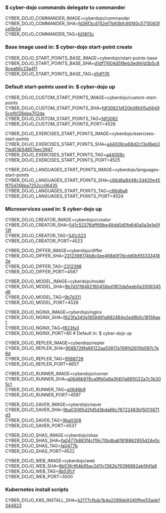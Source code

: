 ### $ cyber-dojo commands delegate to commander

CYBER_DOJO_COMMANDER_IMAGE=cyberdojo/commander  
CYBER_DOJO_COMMANDER_SHA=[fd36f3cd742ef7b93bfc60f40c5715063fce5b5d](https://github.com/cyber-dojo/commander/commit/fd36f3cd742ef7b93bfc60f40c5715063fce5b5d)  
CYBER_DOJO_COMMANDER_TAG=[fd36f3c](https://hub.docker.com/layers/cyberdojo/commander/fd36f3c/images/sha256-c8f6e57cf1a5e765810b5a875385c5e4f6c1cba9832d56cee927e1e9f32dc66e)  

### Base image used in: $ cyber-dojo start-point create

CYBER_DOJO_START_POINTS_BASE_IMAGE=cyberdojo/start-points-base  
CYBER_DOJO_START_POINTS_BASE_SHA=[d1df17604d5f8eb3edfe1d3b5c88cea66c23a4f1](https://github.com/cyber-dojo/start-points-base/commit/d1df17604d5f8eb3edfe1d3b5c88cea66c23a4f1)  
CYBER_DOJO_START_POINTS_BASE_TAG=[d1df176](https://hub.docker.com/layers/cyberdojo/start-points-base/d1df176/images/sha256-553d041c186b9fc5711ed06f56d163687d9c5d3dd982a53d6656c821a8f1b773)  

### Default start-points used in: $ cyber-dojo up

CYBER_DOJO_CUSTOM_START_POINTS_IMAGE=cyberdojo/custom-start-points  
CYBER_DOJO_CUSTOM_START_POINTS_SHA=[fdf30621df20b08fd15a56495cefb126eba702da](https://github.com/cyber-dojo/custom-start-points/commit/fdf30621df20b08fd15a56495cefb126eba702da)  
CYBER_DOJO_CUSTOM_START_POINTS_TAG=[fdf3062](https://hub.docker.com/layers/cyberdojo/custom-start-points/fdf3062/images/sha256-b6b0c66c0fdec87425550f452755fd49c8abcb9f438a83c456d4909674864db6)  
CYBER_DOJO_CUSTOM_START_POINTS_PORT=4526

CYBER_DOJO_EXERCISES_START_POINTS_IMAGE=cyberdojo/exercises-start-points  
CYBER_DOJO_EXERCISES_START_POINTS_SHA=[a44008ce68d2c13a16eb311ed53b54857eec3947](https://github.com/cyber-dojo/exercises-start-points/commit/a44008ce68d2c13a16eb311ed53b54857eec3947)  
CYBER_DOJO_EXERCISES_START_POINTS_TAG=[a44008c](https://hub.docker.com/layers/cyberdojo/exercises-start-points/a44008c/images/sha256-a15efa9e8ee31892d27661e98b82b69de9c7dac06f83f6bc76ea6522480be177)  
CYBER_DOJO_EXERCISES_START_POINTS_PORT=4525

CYBER_DOJO_LANGUAGES_START_POINTS_IMAGE=cyberdojo/languages-start-points  
CYBER_DOJO_LANGUAGES_START_POINTS_SHA=[c66d6a8448c3d420e45ff75d746ba7252cc06435](https://github.com/cyber-dojo/languages-start-points/commit/c66d6a8448c3d420e45ff75d746ba7252cc06435)  
CYBER_DOJO_LANGUAGES_START_POINTS_TAG=[c66d6a8](https://hub.docker.com/layers/cyberdojo/languages-start-points/c66d6a8/images/sha256-dde8066f489a099dc1a3d0973783e3867a3fca687c385ad9ec1a311c610d3182)  
CYBER_DOJO_LANGUAGES_START_POINTS_PORT=4524

### Microservices used in: $ cyber-dojo up

CYBER_DOJO_CREATOR_IMAGE=cyberdojo/creator  
CYBER_DOJO_CREATOR_SHA=[541c52376dff69be48dd0d0fe6d0a5a3e1e0f13f](https://github.com/cyber-dojo/creator/commit/541c52376dff69be48dd0d0fe6d0a5a3e1e0f13f)  
CYBER_DOJO_CREATOR_TAG=[541c523](https://hub.docker.com/layers/cyberdojo/creator/541c523/images/sha256-255dd80df2888979b4fba6d7b6bd3ee517af98c3807decd8a2c554dc3e028fac)  
CYBER_DOJO_CREATOR_PORT=4523

CYBER_DOJO_DIFFER_IMAGE=cyberdojo/differ  
CYBER_DOJO_DIFFER_SHA=[2312398174b8c0ee468d0f7dcdd0bf933334183e](https://github.com/cyber-dojo/differ/commit/2312398174b8c0ee468d0f7dcdd0bf933334183e)  
CYBER_DOJO_DIFFER_TAG=[2312398](https://hub.docker.com/layers/cyberdojo/differ/2312398/images/sha256-2a99257b3a8f875d3b86f6090b731b79965a17687524d0965e336a2c86dc8645)  
CYBER_DOJO_DIFFER_PORT=4567

CYBER_DOJO_MODEL_IMAGE=cyberdojo/model  
CYBER_DOJO_MODEL_SHA=[9b7d3118482160458ed18f2da5eeb0e2006345d6](https://github.com/cyber-dojo/model/commit/9b7d3118482160458ed18f2da5eeb0e2006345d6)  
CYBER_DOJO_MODEL_TAG=[9b7d311](https://hub.docker.com/layers/cyberdojo/model/9b7d311/images/sha256-fa8dd4d30a26f2857b66ca6dabe075e503349c9031e2c14a30c1972e8a39e1f2)  
CYBER_DOJO_MODEL_PORT=4528

CYBER_DOJO_NGINX_IMAGE=cyberdojo/nginx  
CYBER_DOJO_NGINX_SHA=[f823fa340e1859491a982484e2ed9b0c18156ae1](https://github.com/cyber-dojo/nginx/commit/f823fa340e1859491a982484e2ed9b0c18156ae1)  
CYBER_DOJO_NGINX_TAG=[f823fa3](https://hub.docker.com/layers/cyberdojo/nginx/f823fa3/images/sha256-b255a20dcabdf9223ed0bb78343a5ebfe8247fa1cdf4789762c50fa55b672209)  
CYBER_DOJO_NGINX_PORT=80 # Default in: $ cyber-dojo up

CYBER_DOJO_REPLER_IMAGE=cyberdojo/repler  
CYBER_DOJO_REPLER_SHA=[9588726fe66122aa50817a766fd2610b097c7e8d](https://github.com/cyber-dojo/repler/commit/9588726fe66122aa50817a766fd2610b097c7e8d)  
CYBER_DOJO_REPLER_TAG=[9588726](https://hub.docker.com/layers/cyberdojo/repler/9588726/images/sha256-a6681daca5a8181e8c3ab0f2b4c8a2333a80b8a6748c2e1da5ca6985b45710b8)  
CYBER_DOJO_REPLER_PORT=4657

CYBER_DOJO_RUNNER_IMAGE=cyberdojo/runner  
CYBER_DOJO_RUNNER_SHA=[a0646b976ca9fb0a9a3fd01a895022a7c3b305c1](https://github.com/cyber-dojo/runner/commit/a0646b976ca9fb0a9a3fd01a895022a7c3b305c1)  
CYBER_DOJO_RUNNER_TAG=[a0646b9](https://hub.docker.com/layers/cyberdojo/runner/a0646b9/images/sha256-d59c33c3dd521cc9564c38aa684ced516055235d6d4f3f31e60302625f09d167)  
CYBER_DOJO_RUNNER_PORT=4597

CYBER_DOJO_SAVER_IMAGE=cyberdojo/saver  
CYBER_DOJO_SAVER_SHA=[9ba03065d2fd5d3bda66c76722483b15013871d3](https://github.com/cyber-dojo/saver/commit/9ba03065d2fd5d3bda66c76722483b15013871d3)  
CYBER_DOJO_SAVER_TAG=[9ba0306](https://hub.docker.com/layers/cyberdojo/saver/9ba0306/images/sha256-d5b4b493b96a407d46d2ca3af0bb4e9ffd225df78a5aed105224e4120b3b9814)  
CYBER_DOJO_SAVER_PORT=4537

CYBER_DOJO_SHAS_IMAGE=cyberdojo/shas  
CYBER_DOJO_SHAS_SHA=[fa0477b883f4cf19c70bdba61818862955d24e5c](https://github.com/cyber-dojo/shas/commit/fa0477b883f4cf19c70bdba61818862955d24e5c)  
CYBER_DOJO_SHAS_TAG=[fa0477b](https://hub.docker.com/layers/cyberdojo/shas/fa0477b/images/sha256-9abe5e178cd5d678a07b8a927d782e5ad85fc41b2e2de875a5d171f1b3e8e8e4)  
CYBER_DOJO_SHAS_PORT=4522

CYBER_DOJO_WEB_IMAGE=cyberdojo/web  
CYBER_DOJO_WEB_SHA=[8b53fcf64b95ac2411c1362b76396882ab5fd1a8](https://github.com/cyber-dojo/web/commit/8b53fcf64b95ac2411c1362b76396882ab5fd1a8)  
CYBER_DOJO_WEB_TAG=[8b53fcf](https://hub.docker.com/layers/cyberdojo/web/8b53fcf/images/sha256-044ecc31ed41c6694770728166e5aceb6502ef5c06d025b6efb35af46282d495)  
CYBER_DOJO_WEB_PORT=3000

### Kubernetes install scripts
CYBER_DOJO_K8S_INSTALL_SHA=[b2177cfbdc1b4a2299de9340ffee53ade1344823](https://github.com/cyber-dojo/k8s-install/commit/b2177cfbdc1b4a2299de9340ffee53ade1344823)  
